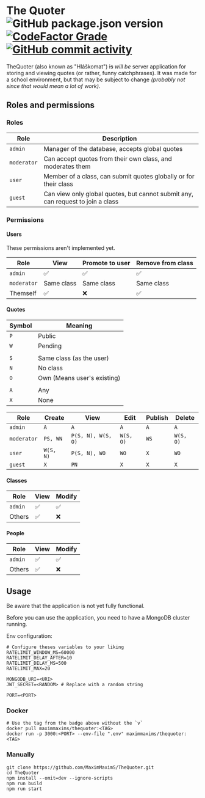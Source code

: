 # The Quoter ![GitHub package.json version](https://img.shields.io/github/package-json/v/MaximMaximS/TheQuoter?style=for-the-badge) [![CodeFactor Grade](https://img.shields.io/codefactor/grade/github/MaximMaximS/TheQuoter?style=for-the-badge)](https://www.codefactor.io/repository/github/maximmaxims/thequoter) [![GitHub commit activity](https://img.shields.io/github/commit-activity/m/MaximMaximS/TheQuoter?style=for-the-badge)](https://github.com/MaximMaximS/TheQuoter/commits/main)

TheQuoter (also known as "Hláškomat") ~~is~~ _will be_ server application for storing and viewing quotes (or rather, funny catchphrases). It was made for a school environment, but that may be subject to change _(probably not since that would mean a lot of work)_.

## Roles and permissions

### Roles

| Role        | Description                                                                     |
| ----------- | ------------------------------------------------------------------------------- |
| `admin`     | Manager of the database, accepts global quotes                                  |
| `moderator` | Can accept quotes from their own class, and moderates them                      |
| `user`      | Member of a class, can submit quotes globally or for their class                |
| `guest`     | Can view only global quotes, but cannot submit any, can request to join a class |

### Permissions

#### Users

These permissions aren't implemented yet.

| Role        | View               | Promote to user    | Remove from class  |
| ----------- | ------------------ | ------------------ | ------------------ |
| `admin`     | :white_check_mark: | :white_check_mark: | :white_check_mark: |
| `moderator` | Same class         | Same class         | Same class         |
| Themself    | :white_check_mark: | :x:                | :white_check_mark: |

#### Quotes

| Symbol | Meaning                     |
| ------ | --------------------------- |
| `P`    | Public                      |
| `W`    | Pending                     |
|        |                             |
| `S`    | Same class (as the user)    |
| `N`    | No class                    |
| `O`    | Own (Means user's existing) |
|        |                             |
| `A`    | Any                         |
| `X`    | None                        |

| Role        | Create    | View               | Edit      | Publish | Delete    |
| ----------- | --------- | ------------------ | --------- | ------- | --------- |
| `admin`     | `A`       | `A`                | `A`       | `A`     | `A`       |
| `moderator` | `PS, WN`  | `P(S, N), W(S, O)` | `W(S, O)` | `WS`    | `W(S, O)` |
| `user`      | `W(S, N)` | `P(S, N), WO`      | `WO`      | `X`     | `WO`      |
| `guest`     | `X`       | `PN`               | `X`       | `X`     | `X`       |

#### Classes

| Role    | View               | Modify             |
| ------- | ------------------ | ------------------ |
| `admin` | :white_check_mark: | :white_check_mark: |
| Others  | :white_check_mark: | :x:                |

#### People

| Role    | View               | Modify             |
| ------- | ------------------ | ------------------ |
| `admin` | :white_check_mark: | :white_check_mark: |
| Others  | :white_check_mark: | :x:                |

## Usage

Be aware that the application is not yet fully functional.

Before you can use the application, you need to have a MongoDB cluster running.

Env configuration:

```env
# Configure theses variables to your liking
RATELIMIT_WINDOW_MS=60000
RATELIMIT_DELAY_AFTER=10
RATELIMIT_DELAY_MS=500
RATELIMIT_MAX=20

MONGODB_URI=<URI>
JWT_SECRET=<RANDOM> # Replace with a random string

PORT=<PORT>
```

### Docker

```shell
# Use the tag from the badge above without the `v`
docker pull maximmaxims/thequoter:<TAG>
docker run -p 3000:<PORT> --env-file ".env" maximmaxims/thequoter:<TAG>
```

### Manually

```shell
git clone https://github.com/MaximMaximS/TheQuoter.git
cd TheQuoter
npm install --omit=dev --ignore-scripts
npm run build
npm run start
```
